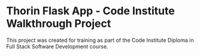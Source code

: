 # Thorin Flask App - Code Institute Walkthrough Project

This project was created for training as part of the Code Institute Diploma in Full Stack Software Development course.
